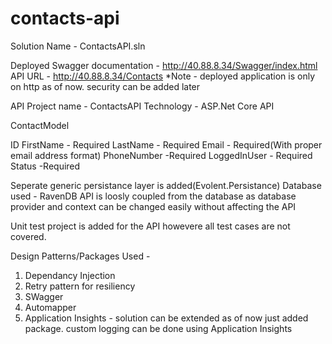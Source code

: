 # contacts-api

Solution Name - ContactsAPI.sln

Deployed Swagger documentation - http://40.88.8.34/Swagger/index.html
API URL - http://40.88.8.34/Contacts 
*Note - deployed application is only on http as of now. security can be added later

API Project name  - ContactsAPI
Technology - ASP.Net Core API

ContactModel

 ID 
 FirstName - Required 
 LastName - Required
 Email  - Required(With proper email address format)
 PhoneNumber -Required
 LoggedInUser - Required 
 Status -Required
 
Seperate generic persistance layer is added(Evolent.Persistance)
Database used - RavenDB
API is loosly coupled from the database as database provider and context can be changed easily without affecting the API

Unit test project is added for the API howevere all test cases are not covered.

Design Patterns/Packages Used - 
1. Dependancy Injection
2. Retry pattern for resiliency
3. SWagger
4. Automapper
5. Application Insights - solution can be extended as of now just added package. custom logging can be done using Application Insights

